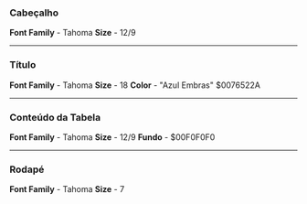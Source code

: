 ### Cabeçalho

**Font Family** - Tahoma 
**Size** - 12/9 
______
### Título

**Font Family** - Tahoma 
**Size** - 18 
**Color** - "Azul Embras" $0076522A
___________
### Conteúdo da Tabela 

**Font Family** - Tahoma 
**Size** - 12/9 
**Fundo** - $00F0F0F0 
____________
### Rodapé

**Font Family** - Tahoma 
**Size** - 7